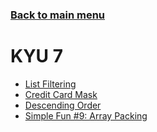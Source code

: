 ### [Back to main menu](https://github.com/nacenik/codewars/blob/main/README.md)
# KYU 7
* [List Filtering](listfiltering/README.md)
* [Credit Card Mask](creditcardmask/README.md)
* [Descending Order](descendingoprder/README.md)
* [Simple Fun #9: Array Packing](simplefunarraypacking/README.md)